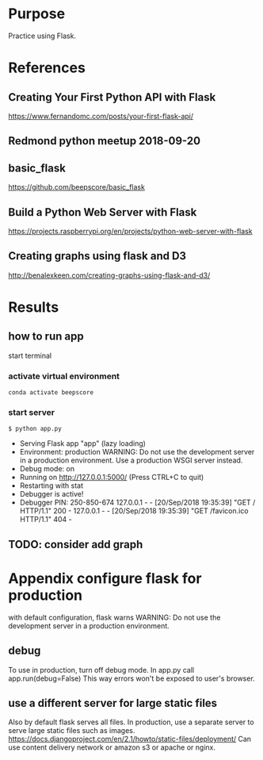 # Purpose
Practice using Flask.

# References

## Creating Your First Python API with Flask
https://www.fernandomc.com/posts/your-first-flask-api/

## Redmond python meetup 2018-09-20

## basic_flask
https://github.com/beepscore/basic_flask

## Build a Python Web Server with Flask
https://projects.raspberrypi.org/en/projects/python-web-server-with-flask

## Creating graphs using flask and D3
http://benalexkeen.com/creating-graphs-using-flask-and-d3/

# Results

## how to run app
start terminal

### activate virtual environment

    conda activate beepscore

### start server
    $ python app.py

 * Serving Flask app "app" (lazy loading)
 * Environment: production
   WARNING: Do not use the development server in a production environment.
   Use a production WSGI server instead.
 * Debug mode: on
 * Running on http://127.0.0.1:5000/ (Press CTRL+C to quit)
 * Restarting with stat
 * Debugger is active!
 * Debugger PIN: 250-850-674
127.0.0.1 - - [20/Sep/2018 19:35:39] "GET / HTTP/1.1" 200 -
127.0.0.1 - - [20/Sep/2018 19:35:39] "GET /favicon.ico HTTP/1.1" 404 -

## TODO: consider add graph

# Appendix configure flask for production
with default configuration, flask warns
   WARNING: Do not use the development server in a production environment.

## debug
To use in production, turn off debug mode.
In app.py call app.run(debug=False)
This way errors won't be exposed to user's browser.

## use a different server for large static files
Also by default flask serves all files.
In production, use a separate server to serve large static files such as images.
https://docs.djangoproject.com/en/2.1/howto/static-files/deployment/
Can use content delivery network or amazon s3 or apache or nginx.

